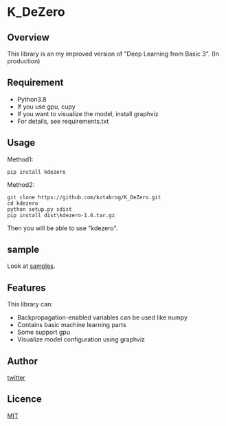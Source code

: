 # K_DeZero

## Overview

This library is an my improved version of "Deep Learning from Basic 3".
(In production)

## Requirement

- Python3.8
- If you use gpu, cupy
- If you want to visualize the model, install graphviz
- For details, see requirements.txt

## Usage

Method1:
```
pip install kdezero
```

Method2:
```
git clone https://github.com/kotabrog/K_DeZero.git
cd kdezero
python setup.py sdist
pip install dist\kdezero-1.6.tar.gz
```

Then you will be able to use "kdezero".

## sample

Look at [samples](https://github.com/kotabrog/K_DeZero/tree/main/samples).

## Features

This library can:

- Backpropagation-enabled variables can be used like numpy
- Contains basic machine learning parts
- Some support gpu
- Visualize model configuration using graphviz

## Author

[twitter](https://twitter.com/Kotabrog)

## Licence

[MIT](https://github.com/kotabrog/K_DeZero/blob/main/LICENSE)
